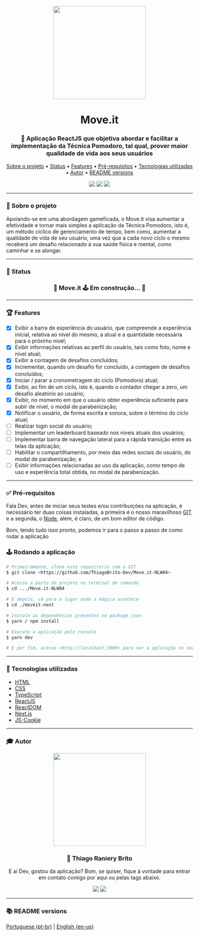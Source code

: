 <div align="center">
  <div>
    <img src="./assets/logo_moveit.svg" width="250px">
    <h1>Move.it</h1>
    <h3>
      🚀 Aplicação ReactJS que objetiva abordar e facilitar a implementação da Técnica Pomodoro, tal qual, prover maior qualidade de vida aos seus usuários
    </h3>
  </div>

  <p>
    <a href="#-sobre-o-projeto">Sobre o projeto</a> •
    <a href="#-status">Status</a> •
    <a href="#-features">Features</a> • 
    <a href="#-pré-requisitos">Pré-requisitos<a> • 
    <a href="#-tecnologias-utilizadas">Tecnologias utilizadas</a> • 
    <a href="#-autor">Autor</a> •
    <a href="#-readme-versions">README versions</a>
  </p>

  <div>
    <img src="https://img.shields.io/static/v1?label=LICENSE&message=MIT&color=5965e0&style=for-the-badge&logo=ghost"/>
    <img src="https://img.shields.io/static/v1?label=Version&message=1.0.0&color=5965e0&style=for-the-badge&logo=ghost"/>
    <img src="https://img.shields.io/static/v1?label=yarn&message=v1.22.5&color=5965e0&style=for-the-badge&logo=ghost"/>
  </div>
</div>

<hr>

### 🎯 Sobre o projeto

<p>
  Apoiando-se em uma abordagem gameficada, o Move.it visa aumentar a efetividade e tornar mais simples a aplicação da Técnica Pomodoro, isto é, um método cíclico de gerenciamento de tempo, bem como, aumentar a qualidade de vida de seu usuário, uma vez que a cada novo ciclo o mesmo receberá um desafio relacionado à sua saúde física e mental, como caminhar e se alongar.
</p>

<hr>

### 🏁 Status

<h3 align="center"> 
  🚧 Move.it 🕹️ Em construção... 🚧
</h3>

<hr>

### 🏆 Features

- [x] Exibir a barra de experiência do usuário, que compreende a experiência inicial, relativa ao nível do mesmo, a atual e a quantidade necessária para o próximo nível;
- [x] Exibir informações relativas ao perfil do usuário, tais como foto, nome e nível atual;
- [x] Exibir a contagem de desafios concluídos;
- [x] Incrementar, quando um desafio for concluído, a contagem de desafios concluídos;
- [x] Iniciar / parar a cronometragem do ciclo (Pomodoro) atual;
- [x] Exibir, ao fim de um ciclo, isto é, quando o contador chegar a zero, um desafio aleatório ao usuário;
- [x] Exibir, no momento em que o usuário obter experiência suficiente para subir de nível, o modal de parabenização;
- [x] Notificar o usuário, de forma escrita e sonora, sobre o término do ciclo atual;
- [ ] Realizar login social do usuário;
- [ ] Implementar um leaderboard baseado nos níveis atuais dos usuários;
- [ ] Implementar barra de navegação lateral para a rápida transição entre as telas da aplicação;
- [ ] Habilitar o compartilhamento, por meio das redes sociais do usuário, do modal de parabenização; e
- [ ] Exibir informações relacionadas ao uso da aplicação, como tempo de uso e experiência total obtida, no modal de parabenização.

<hr>

### ✅ Pré-requisitos

Fala Dev, antes de iniciar seus testes e/ou contribuições na aplicação, é necessário ter duas coisas instaladas, a primeira é o nosso maravilhoso [GIT](https://git-scm.com) e a segunda, o [Node](https://nodejs.org/en/), além, é claro, de um bom editor de código.

Bom, tendo tudo isso pronto, podemos ir para o passo a passo de como rodar a aplicação

### 🕹️ Rodando a aplicação

```bash
# Primeiramente, clone este repositório com o GIT
$ git clone <https://github.com/ThiagoBrito-Dev/Move.it-NLW04>

# Acesse a pasta do projeto no terminal de comando
$ cd .../Move.it-NLW04

# E depois, vá para o lugar onde a mágica acontece
$ cd ./moveit-next

# Instale as dependências presentes no package.json
$ yarn / npm install

# Execute a aplicação pelo console
$ yarn dev

# E por fim, acesse <http://localhost:3000> para ver a aplicação no servidor local
```

<hr>

### 🔮 Tecnologias utilizadas

- [HTML](https://devdocs.io/html/)
- [CSS](https://devdocs.io/css/)
- [TypeScript](https://www.typescriptlang.org/)
- [ReactJS](https://pt-br.reactjs.org/)
- [ReactDOM](https://pt-br.reactjs.org/docs/react-dom.html)
- [Next.js](https://nextjs.org/)
- [JS-Cookie](https://github.com/js-cookie/js-cookie)

<hr>

### 🎓 Autor

<div align="center">
  <img src="https://github.com/ThiagoBrito-Dev.png" width="250px" />

  <br />

  <div>
    <h3>
      🤝 Thiago Raniery Brito
    </h3>
    <p>
      E aí Dev, gostou da aplicação? Bom, se quiser, fique à vontade para entrar em contato comigo por aqui ou pelas tags abaixo.
    </p>
  </div>
  
  <div>
    <a href="https://www.linkedin.com/in/thiagoranierybrito/">
      <img src="https://img.shields.io/badge/-LinkedIn-blue?style=for-the-badge&logo=Linkedin&logoColor=white&link=https://www.linkedin.com/in/thiagoranierybrito/" /></a>
    <a href="mailto:thiagobritotrs@gmail.com">
      <img src="https://img.shields.io/badge/-Gmail-c14438?style=for-the-badge&logo=Gmail&logoColor=white&link=mailto:thiagobritotrs@gmail.com" /></a>
  </div>
</div>

<hr>

### 📚 README versions

<div>
  <a href="https://github.com/ThiagoBrito-Dev/Move.it-NLW04/blob/main/README.md">Portuguese (pt-br)</a> 
  |   
  <a href="https://github.com/ThiagoBrito-Dev/Move.it-NLW04/blob/main/README-en.md">English (en-us)</a>
</div>
